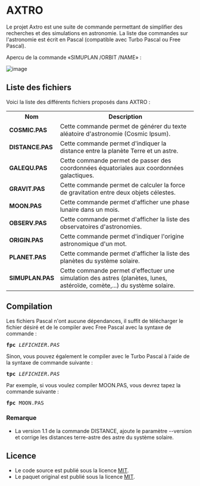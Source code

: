 # AXTRO

Le projet Axtro est une suite de commande permettant de simplifier des recherches et des simulations en astronomie. La liste dse commandes sur l'astronomie est écrit en Pascal (compatible avec Turbo Pascal ou Free Pascal).

Apercu de la commande «SIMUPLAN /ORBIT /NAME» :

![image](https://github.com/user-attachments/assets/ebd44129-3d38-44d7-b7d1-fea5e3d123cb)

<h2>Liste des fichiers</h2>

Voici la liste des différents fichiers proposés dans AXTRO :

<table>
	<tr>
		<th>Nom</th>
		<th>Description</th>	
	</tr>
	<tr>
    		<td><b>COSMIC.PAS</b></td>
    		<td>Cette commande permet de générer du texte aléatoire d'astronomie (Cosmic Ipsum).</td>
  	</tr>
	<tr>
		<td><b>DISTANCE.PAS</b></td>
		<td>Cette commande permet d'indiquer la distance entre la planète Terre et un astre.</td>
	</tr>
	<tr>
		<td><b>GALEQU.PAS</b></td>
		<td>Cette commande permet de passer des coordonnées équatoriales aux coordonnées galactiques.</td>
	</tr>
	<tr>
		<td><b>GRAVIT.PAS</b></td>
		<td>Cette commande permet de calculer la force de gravitation entre deux objets célestes.</td>
	</tr>
	<tr>
		<td><b>MOON.PAS</b></td>
		<td>Cette commande permet d'afficher une phase lunaire dans un mois.</td>
	</tr>	
	<tr>
		<td><b>OBSERV.PAS</b></td>
		<td>Cette commande permet d'afficher la liste des observatoires d'astronomies.</td>
	</tr>
	<tr>
		<td><b>ORIGIN.PAS</b></td>
		<td>Cette commande permet d'indiquer l'origine astronomique d'un mot.</td>
	</tr>	
	<tr>
		<td><b>PLANET.PAS</b></td>
		<td>Cette commande permet d'afficher la liste des planètes du système solaire.</td>
	</tr>	
	<tr>
		<td><b>SIMUPLAN.PAS</b></td>
		<td>Cette commande permet d'effectuer une simulation des astres (planètes, lunes, astéroïde, comète,...) du système solaire.</td>
	</tr>
</table>

<h2>Compilation</h2>
	
Les fichiers Pascal n'ont aucune dépendances, il suffit de télécharger le fichier désiré et de le compiler avec Free Pascal avec la syntaxe de commande  :

<pre><b>fpc</b> <i>LEFICHIER.PAS</i></pre>
	
Sinon, vous pouvez également le compiler avec le Turbo Pascal à l'aide de la syntaxe de commande suivante :	

<pre><b>tpc</b> <i>LEFICHIER.PAS</i></pre>
	
Par exemple, si vous voulez compiler MOON.PAS, vous devrez tapez la commande suivante :

<pre><b>fpc</b> MOON.PAS</pre>

<h3>Remarque</h3>
<ul>
		<li>La version 1.1 de la commande DISTANCE, ajoute le paramètre --version et corrige les distances terre-astre des astre du système solaire.</li>
</ul>

<h2>Licence</h2>
<ul>
 <li>Le code source est publié sous la licence <a href="https://github.com/gladir/AXTRO/blob/main/LICENSE">MIT</a>.</li>
 <li>Le paquet original est publié sous la licence <a href="https://github.com/gladir/AXTRO/blob/main/LICENSE">MIT</a>.</li>
</ul>
